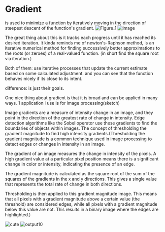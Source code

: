 # Gradient
is used to minimize a function by iteratively moving in the direction of steepest descent of the function's gradient. 
![Figure_1](https://github.com/le-nicolas/Gradient/assets/112614851/dcabb3e5-355b-4939-8a9d-5113bc6a124b)  ![image](https://github.com/le-nicolas/Gradient/assets/112614851/42adefc1-f942-4bce-a6da-9e3a070c1d60)

The great thing about this is it tracks each progress until it has reached its desired iteration.
It kinda reminds me of newton's-Raphson method, is an iterative numerical method for finding successively better approximations to the roots (or zeroes) of a real-valued function. (in short find the square root via iteration.)

Both of them:
use iterative processes that update the current estimate based on some calculated adjustment.
and you can see that the function behaves nicely if its close to its intent.

difference: 
is just their goals.

One nice thing about gradient is that it is broad and can be applied in many ways.
1 application i use is for image processing(sketch)


Image gradients are a measure of intensity change in an image, and they point in the direction of the greatest rate of change in intensity. 
Edge detection algorithms like the Sobel operator use these gradients to find the boundaries of objects within images. 
The concept of thresholding the gradient magnitude to find high intensity gradients.(Thresholding the gradient magnitude is a common technique used in image processing to detect edges or changes in intensity in an image.

The gradient of an image measures the change in intensity of the pixels. A high gradient value at a particular pixel position means there is a significant change in color or intensity, indicating the presence of an edge.

The gradient magnitude is calculated as the square root of the sum of the squares of the gradients in the x and y directions. This gives a single value that represents the total rate of change in both directions.

Thresholding is then applied to this gradient magnitude image. This means that all pixels with a gradient magnitude above a certain value (the threshold) are considered edges, while all pixels with a gradient magnitude below this value are not. This results in a binary image where the edges are highlighted.)

![cute](https://github.com/le-nicolas/Gradient/assets/112614851/b0da6ea7-eedc-49bc-b494-634824bb01b2)  ![output10](https://github.com/le-nicolas/Gradient/assets/112614851/99c957f8-f93d-4f1f-9c5d-764092091ecb)

